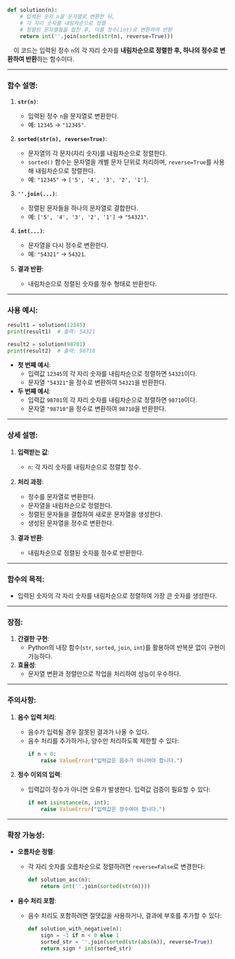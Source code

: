 ```python
def solution(n):
    # 입력된 숫자 n을 문자열로 변환한 뒤,
    # 각 자리 숫자를 내림차순으로 정렬
    # 정렬된 문자열들을 합친 후, 이를 정수(int)로 변환하여 반환
    return int(''.join(sorted(str(n), reverse=True)))
```

&emsp;이 코드는 입력된 정수 `n`의 각 자리 숫자를 **내림차순으로 정렬한 후, 하나의 정수로 변환하여 반환**하는 함수이다.

---

### 함수 설명:

1. **`str(n)`**:
   - 입력된 정수 `n`을 문자열로 변환한다.
   - 예: `12345` → `"12345"`.

2. **`sorted(str(n), reverse=True)`**:
   - 문자열의 각 문자(자리 숫자)를 내림차순으로 정렬한다.
   - `sorted()` 함수는 문자열을 개별 문자 단위로 처리하며, `reverse=True`를 사용해 내림차순으로 정렬한다.
   - 예: `"12345"` → `['5', '4', '3', '2', '1']`.

3. **`''.join(...)`**:
   - 정렬된 문자들을 하나의 문자열로 결합한다.
   - 예: `['5', '4', '3', '2', '1']` → `"54321"`.

4. **`int(...)`**:
   - 문자열을 다시 정수로 변환한다.
   - 예: `"54321"` → `54321`.

5. **결과 반환**:
   - 내림차순으로 정렬된 숫자를 정수 형태로 반환한다.

---

### 사용 예시:

```python
result1 = solution(12345)
print(result1)  # 출력: 54321

result2 = solution(98701)
print(result2)  # 출력: 98710
```

- **첫 번째 예시**:
  - 입력값 `12345`의 각 자리 숫자를 내림차순으로 정렬하면 `54321`이다.
  - 문자열 `"54321"`을 정수로 변환하여 `54321`을 반환한다.
- **두 번째 예시**:
  - 입력값 `98701`의 각 자리 숫자를 내림차순으로 정렬하면 `98710`이다.
  - 문자열 `"98710"`을 정수로 변환하여 `98710`을 반환한다.

---

### 상세 설명:

1. **입력받는 값**:
   - `n`: 각 자리 숫자를 내림차순으로 정렬할 정수.

2. **처리 과정**:
   - 정수를 문자열로 변환한다.
   - 문자열을 내림차순으로 정렬한다.
   - 정렬된 문자들을 결합하여 새로운 문자열을 생성한다.
   - 생성된 문자열을 정수로 변환한다.

3. **결과 반환**:
   - 내림차순으로 정렬된 숫자를 정수로 반환한다.

---

### 함수의 목적:

- 입력된 숫자의 각 자리 숫자를 내림차순으로 정렬하여 가장 큰 숫자를 생성한다.

---

### 장점:

1. **간결한 구현**:
   - Python의 내장 함수(`str`, `sorted`, `join`, `int`)를 활용하여 반복문 없이 구현이 가능하다.
2. **효율성**:
   - 문자열 변환과 정렬만으로 작업을 처리하여 성능이 우수하다.

---

### 주의사항:

1. **음수 입력 처리**:
   - 음수가 입력될 경우 잘못된 결과가 나올 수 있다.
   - 음수 처리를 추가하거나, 양수만 처리하도록 제한할 수 있다:
     ```python
     if n < 0:
         raise ValueError("입력값은 음수가 아니어야 합니다.")
     ```

2. **정수 이외의 입력**:
   - 입력값이 정수가 아니면 오류가 발생한다. 입력값 검증이 필요할 수 있다:
     ```python
     if not isinstance(n, int):
         raise ValueError("입력값은 정수여야 합니다.")
     ```

---

### 확장 가능성:

- **오름차순 정렬**:
  - 각 자리 숫자를 오름차순으로 정렬하려면 `reverse=False`로 변경한다:
    ```python
    def solution_asc(n):
        return int(''.join(sorted(str(n))))
    ```

- **음수 처리 포함**:
  - 음수 처리도 포함하려면 절댓값을 사용하거나, 결과에 부호를 추가할 수 있다:
    ```python
    def solution_with_negative(n):
        sign = -1 if n < 0 else 1
        sorted_str = ''.join(sorted(str(abs(n)), reverse=True))
        return sign * int(sorted_str)
    ```
